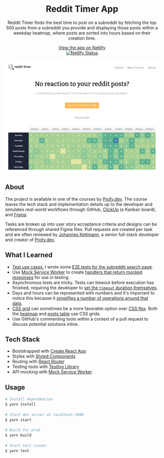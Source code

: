 
<h1 align="center">Reddit Timer App</h1>

<p align="center">
  Reddit Timer finds the best time to post on a subreddit by fetching the top 500 posts from a subreddit you provide and displaying those posts within a weekday heatmap, where posts are sorted into hours based on their creation time.
</p>

<p align="center">
  <a href="https://dcwds-reddittimer.netlify.app">View the app on Netlify</a><br />

  <a href="https://app.netlify.com/sites/dcwds-reddittimer/deploys">
    <img
      alt="Netlify Status"
      src="https://api.netlify.com/api/v1/badges/f55a582f-7c6f-445a-af00-3c8132ae6cf7/deploy-status"
    />
  </a>
</p>

<p align="center">
  <a href="https://dcwds-reddittimer.netlify.app">
    <img
      src="docs/reddittimer-app.png"
      alt="Reddit Timer App - Homepage"
      width="740"
      style="border-radius: 12px;"
    />
  </a>
</p>

## About
The project is available in one of the courses by [Profy.dev](https://profy.dev). The course leaves the tech stack and implementation details up to the developer and simulates _real-world_ workflows through GitHub, [ClickUp](https://clickup.com) (a Kanban board), and [Figma](https://figma.com).

Tasks are broken up into user story acceptance criteria and designs can be referenced through shared Figma files. Pull requests are created per task and are often reviewed by [Johannes Kettmann](https://jkettmann.com), a senior full-stack developer and creator of [Profy.dev](https://profy.dev).

## What I Learned
- [Test use cases.](https://kentcdodds.com/blog/how-to-know-what-to-test) I wrote some [E2E tests for the subreddit search page](src/components/page-search/page-search.test.js).
- Use [Mock Service Worker](https://mswjs.io) to create [handlers that return mocked responses](src/__mocks__/handlers.js) for use in testing.
- Asynchronous tests are tricky. Tests can timeout before execution has finished, requiring the developer to [set the `timeout` duration themselves](src/components/page-search/page-search.test.js).
- Days and hours can be represented with numbers and it's important to notice this because it [simplifies a number of operations around that data](src/hooks/use-fetch-posts/use-fetch-posts.js).
- [CSS grid](https://developer.mozilla.org/en-US/docs/Web/CSS/grid) can sometimes be a more favorable option over [CSS flex](https://developer.mozilla.org/en-US/docs/Web/CSS/flex). Both the [heatmap](src/components/page-search/heatmap.style.js) and [posts table](src/components/page-search/posts-table.style.js) use CSS grids.
- Use GitHub's commenting tools within a context of a pull request to discuss potential solutions inline.

## Tech Stack
- Bootstrapped with [Create React App](https://create-react-app.dev/)
- Styles with [Styled Components](https://styled-components.com/)
- Routing with [React Router](https://reactrouter.com/)
- Testing tools with [Testing Library](https://testing-library.com/)
- API mocking with [Mock Service Worker](https://mswjs.io)

## Usage
```sh
# Install dependencies
$ yarn install

# Start dev server at localhost:3000
$ yarn start

# Build for prod
$ yarn build

# Start test runner
$ yarn test
```
